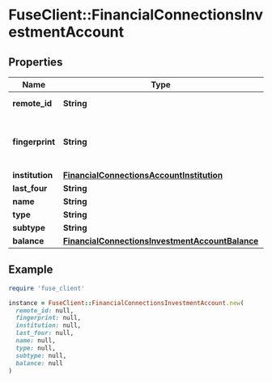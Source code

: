 # FuseClient::FinancialConnectionsInvestmentAccount

## Properties

| Name | Type | Description | Notes |
| ---- | ---- | ----------- | ----- |
| **remote_id** | **String** | Remote Id of the account, ie Plaid or Teller account id | [optional] |
| **fingerprint** | **String** | Uniquely identifies this account across all accounts associated with your organization. See more information here: https://letsfuse.readme.io/docs/duplicate-accounts | [optional] |
| **institution** | [**FinancialConnectionsAccountInstitution**](FinancialConnectionsAccountInstitution.md) |  | [optional] |
| **last_four** | **String** | The last four digits of the account number. | [optional] |
| **name** | **String** | The account&#39;s name, ie &#39;My Checking&#39; | [optional] |
| **type** | **String** | The account&#39;s type e.g depository. | [optional] |
| **subtype** | **String** | The account&#39;s subtype e.g checking | [optional] |
| **balance** | [**FinancialConnectionsInvestmentAccountBalance**](FinancialConnectionsInvestmentAccountBalance.md) |  | [optional] |

## Example

```ruby
require 'fuse_client'

instance = FuseClient::FinancialConnectionsInvestmentAccount.new(
  remote_id: null,
  fingerprint: null,
  institution: null,
  last_four: null,
  name: null,
  type: null,
  subtype: null,
  balance: null
)
```

